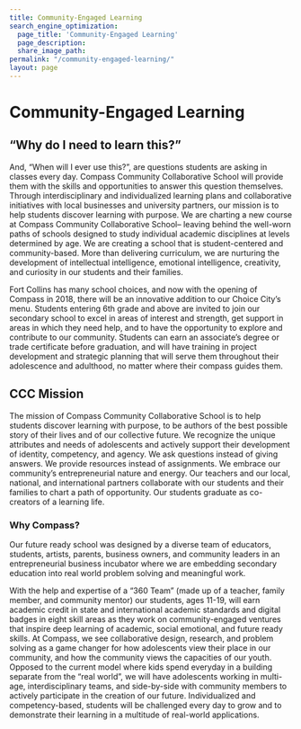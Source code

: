 ```yaml
---
title: Community-Engaged Learning
search_engine_optimization:
  page_title: 'Community-Engaged Learning'
  page_description:
  share_image_path:
permalink: "/community-engaged-learning/"
layout: page
---
```


# Community-Engaged Learning

## “Why do I need to learn this?”

And, “When will I ever use this?”, are questions students are asking in classes every day. Compass Community Collaborative School will provide them with the skills and opportunities to answer this question themselves. Through interdisciplinary and individualized learning plans and collaborative initiatives with local businesses and university partners, our mission is to help students discover learning with purpose. We are charting a new course at Compass Community Collaborative School– leaving behind the well-worn paths of schools designed to study individual academic disciplines at levels determined by age. We are creating a school that is student-centered and community-based. More than delivering curriculum, we are nurturing the development of intellectual intelligence, emotional intelligence, creativity, and curiosity in our students and their families.

<div class="in-page--call-to-action">Fort Collins has many school choices, and now with the opening of Compass in 2018, there will be an innovative addition to our Choice City&rsquo;s menu. Students entering 6th grade and above are invited to join our secondary school to excel in areas of interest and strength, get support in areas in which they need help, and to have the opportunity to explore and contribute to our community. Students can earn an associate&rsquo;s degree or trade certificate before graduation, and will have training in project development and strategic planning that will serve them throughout their adolescence and adulthood, no matter where their compass guides them.</div>

## CCC Mission

The mission of Compass Community Collaborative School is to help students discover learning with purpose, to be authors of the best possible story of their lives and of our collective future. We recognize the unique attributes and needs of adolescents and actively support their development of identity, competency, and agency. We ask questions instead of giving answers. We provide resources instead of assignments. We embrace our community’s entrepreneurial nature and energy. Our teachers and our local, national, and international partners collaborate with our students and their families to chart a path of opportunity. Our students graduate as co-creators of a learning life.

### Why Compass?

Our future ready school was designed by a diverse team of educators, students, artists, parents, business owners, and community leaders in an entrepreneurial business incubator where we are embedding secondary education into real world problem solving and meaningful work.

With the help and expertise of a “360 Team” (made up of a teacher, family member, and community mentor) our students, ages 11-19, will earn academic credit in state and international academic standards and digital badges in eight skill areas as they work on community-engaged ventures that inspire deep learning of academic, social emotional, and future ready skills. At Compass, we see collaborative design, research, and problem solving as a game changer for how adolescents view their place in our community, and how the community views the capacities of our youth. Opposed to the current model where kids spend everyday in a building separate from the “real world”, we will have adolescents working in multi-age, interdisciplinary teams, and side-by-side with community members to actively participate in the creation of our future. Individualized and competency-based, students will be challenged every day to grow and to demonstrate their learning in a multitude of real-world applications.